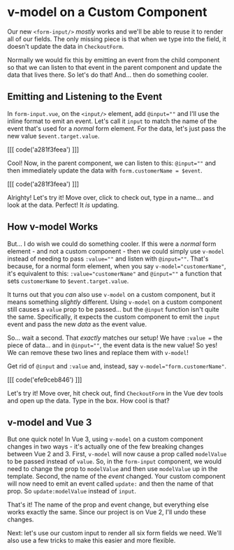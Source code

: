 # v-model on a Custom Component

Our new `<form-input/>` *mostly* works and we'll be able to reuse it to render all
of our fields. The only missing piece is that when we type into the field, it
doesn't update the data in `CheckoutForm`.

Normally we would fix this by emitting an event from the child component so that we
can listen to that event in the parent component and update the data that lives
there. So let's do that! And... then do something cooler.

## Emitting and Listening to the Event

In `form-input.vue`, on the `<input/>` element, add `@input=""` and I'll use the
inline format to emit an event. Let's call it `input` to match the name of the
event that's used for a *normal* form element. For the data, let's just pass the
new value `$event.target.value`.

[[[ code('a281f3feea') ]]]

Cool! Now, in the parent component, we can listen to this: `@input=""` and then
immediately update the data with `form.customerName = $event`.

[[[ code('a281f3feea') ]]]

Alrighty! Let's try it! Move over, click to check out, type in a name... and look
at the data. Perfect! It *is* updating.

## How v-model Works

But... I do wish we could do something cooler. If this were a *normal* form
element - and not a custom component - then we could simply use `v-model` instead
of needing to pass `:value=""` and listen with `@input=""`. That's because, for a
normal form element, when you say `v-model="customerName"`, it's equivalent to
this: `:value="customerName"` and `@input=""` a function that sets `customerName`
to `$event.target.value`.

It turns out that you *can* also use `v-model` on a custom component, but it means
something *slightly* different. Using `v-model` on a custom component still
causes a `value` prop to be passed... but the `@input` function isn't quite the
same. Specifically, it expects the custom component to emit the `input` event and
pass the new *data* as the event value.

So... wait a second. That *exactly* matches our setup! We have `:value =` the
piece of data... and in `@input=""`, the event data is the new value! So yes!
We can remove these two lines and replace them with `v-model`!

Get rid of `@input` and `:value` and, instead, say `v-model="form.customerName"`.

[[[ code('efe9ceb846') ]]]

Let's try it! Move over, hit check out, find `CheckoutForm` in the Vue dev tools
and open up the data. Type in the box. How cool is that?

## v-model and Vue 3

But one quick note! In Vue 3, using `v-model` on a custom component changes in two
ways - it's actually one of the few breaking changes between Vue 2 and 3.
First, `v-model` will now cause a prop called `modelValue` to be passed instead
of `value`. So, in the `form-input` component, we would need to change the prop
to `modelValue` and then use `modelValue` up in the template. Second, the name of
the *event* changed. Your custom component will now need to emit an event called
`update:` and then the name of that prop. So `update:modelValue` instead of `input`.

That's it! The name of the prop and event change, but everything else works exactly
the same. Since our project is on Vue 2, I'll undo these changes.

Next: let's use our custom input to render all six form fields we need.
We'll also use a few tricks to make this easier and more flexible.
